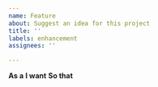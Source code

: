 ```yaml
---
name: Feature
about: Suggest an idea for this project
title: ''
labels: enhancement
assignees: ''

---
```


**As a**
**I want**
**So that**
